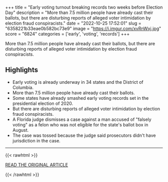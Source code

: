 +++
title = "Early voting turnout breaking records two weeks before Election Day"
description = "More than 7.5 million people have already cast their ballots, but there are disturbing reports of alleged voter intimidation by election fraud conspiracists."
date = "2022-10-25 17:52:01"
slug = "6358221b33eae0b582bc73e9"
image = "https://i.imgur.com/xvRnWxj.jpg"
score = "6824"
categories = ['early', 'voting', 'records']
+++

More than 7.5 million people have already cast their ballots, but there are disturbing reports of alleged voter intimidation by election fraud conspiracists.

## Highlights

- Early voting is already underway in 34 states and the District of Columbia.
- More than 7.5 million people have already cast their ballots.
- Some states have already smashed early voting records set in the presidential election of 2020.
- But there are disturbing reports of alleged voter intimidation by election fraud conspiracists.
- A Florida judge dismisses a case against a man accused of "falsely voting" as a felon who was not eligible for the state's ballot box in August.
- The case was tossed because the judge said prosecutors didn't have jurisdiction in the case.

---

{{< rawhtml >}}
  <p class="article-category">
    <a target="_blank" href="https://www.cbsnews.com/news/midterm-elections-record-early-voting-15-days-before-election-day/">READ THE ORIGINAL ARTICLE</a>
  </p>
{{< /rawhtml >}}
